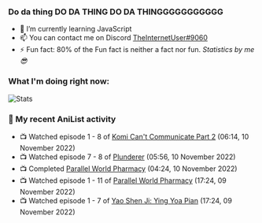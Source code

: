### Do da thing DO DA THING DO DA THINGGGGGGGGGGG

<!-- **TheInternetUser0/TheInternetUser0** is a ✨ _special_ ✨ repository because its `README.md` (this file) appears on your GitHub profile. -->


- 🌱 I’m currently learning JavaScript
- 📫 You can contact me on Discord [TheInternetUser#9060](https://discord.com/users/534117072796385300)
- ⚡ Fun fact: 80% of the Fun fact is neither a fact nor fun. _Statistics by me 😎_

### What I'm doing right now:
![Stats](https://discord.c99.nl/widget/theme-3/534117072796385300.png)

### 🌸 My recent AniList activity

<!-- ANILIST_ACTIVITY:start -->

-   📺 Watched episode 1 - 8 of [Komi Can't Communicate Part 2](https://anilist.co/anime/142984) (06:14, 10 November 2022)
-   📺 Watched episode 7 - 8 of [Plunderer](https://anilist.co/anime/101168) (05:56, 10 November 2022)
-   📺 Completed [Parallel World Pharmacy](https://anilist.co/anime/136707) (04:24, 10 November 2022)
-   📺 Watched episode 1 - 11 of [Parallel World Pharmacy](https://anilist.co/anime/136707) (17:24, 09 November 2022)
-   📺 Watched episode 1 - 7 of [Yao Shen Ji: Ying Yoa Pian](https://anilist.co/anime/104959) (17:24, 09 November 2022)

<!-- ANILIST_ACTIVITY:end -->
